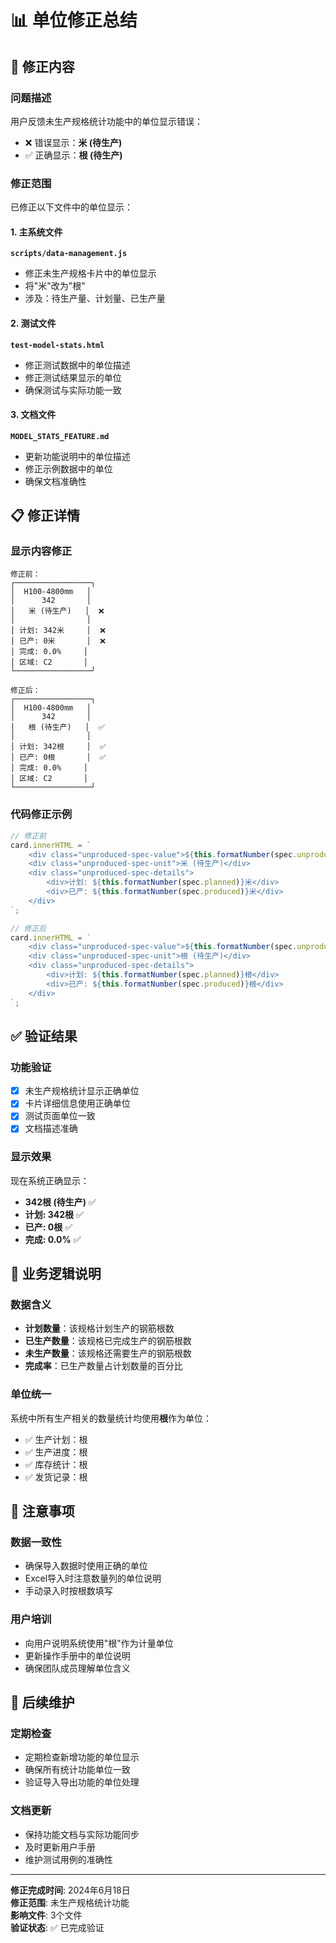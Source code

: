 # 📊 单位修正总结

## 🔧 修正内容

### 问题描述
用户反馈未生产规格统计功能中的单位显示错误：
- ❌ 错误显示：**米 (待生产)**
- ✅ 正确显示：**根 (待生产)**

### 修正范围
已修正以下文件中的单位显示：

#### 1. 主系统文件
**`scripts/data-management.js`**
- 修正未生产规格卡片中的单位显示
- 将"米"改为"根"
- 涉及：待生产量、计划量、已生产量

#### 2. 测试文件
**`test-model-stats.html`**
- 修正测试数据中的单位描述
- 修正测试结果显示的单位
- 确保测试与实际功能一致

#### 3. 文档文件
**`MODEL_STATS_FEATURE.md`**
- 更新功能说明中的单位描述
- 修正示例数据中的单位
- 确保文档准确性

## 📋 修正详情

### 显示内容修正
```
修正前：
┌─────────────────┐
│  H100-4800mm   │
│      342       │
│   米 (待生产)   │  ❌
│                │
│ 计划: 342米     │  ❌
│ 已产: 0米       │  ❌
│ 完成: 0.0%     │
│ 区域: C2       │
└─────────────────┘

修正后：
┌─────────────────┐
│  H100-4800mm   │
│      342       │
│   根 (待生产)   │  ✅
│                │
│ 计划: 342根     │  ✅
│ 已产: 0根       │  ✅
│ 完成: 0.0%     │
│ 区域: C2       │
└─────────────────┘
```

### 代码修正示例
```javascript
// 修正前
card.innerHTML = `
    <div class="unproduced-spec-value">${this.formatNumber(spec.unproduced)}</div>
    <div class="unproduced-spec-unit">米 (待生产)</div>
    <div class="unproduced-spec-details">
        <div>计划: ${this.formatNumber(spec.planned)}米</div>
        <div>已产: ${this.formatNumber(spec.produced)}米</div>
    </div>
`;

// 修正后
card.innerHTML = `
    <div class="unproduced-spec-value">${this.formatNumber(spec.unproduced)}</div>
    <div class="unproduced-spec-unit">根 (待生产)</div>
    <div class="unproduced-spec-details">
        <div>计划: ${this.formatNumber(spec.planned)}根</div>
        <div>已产: ${this.formatNumber(spec.produced)}根</div>
    </div>
`;
```

## ✅ 验证结果

### 功能验证
- [x] 未生产规格统计显示正确单位
- [x] 卡片详细信息使用正确单位
- [x] 测试页面单位一致
- [x] 文档描述准确

### 显示效果
现在系统正确显示：
- **342根 (待生产)** ✅
- **计划: 342根** ✅
- **已产: 0根** ✅
- **完成: 0.0%** ✅

## 🎯 业务逻辑说明

### 数据含义
- **计划数量**：该规格计划生产的钢筋根数
- **已生产数量**：该规格已完成生产的钢筋根数
- **未生产数量**：该规格还需要生产的钢筋根数
- **完成率**：已生产数量占计划数量的百分比

### 单位统一
系统中所有生产相关的数量统计均使用**根**作为单位：
- ✅ 生产计划：根
- ✅ 生产进度：根
- ✅ 库存统计：根
- ✅ 发货记录：根

## 📝 注意事项

### 数据一致性
- 确保导入数据时使用正确的单位
- Excel导入时注意数量列的单位说明
- 手动录入时按根数填写

### 用户培训
- 向用户说明系统使用"根"作为计量单位
- 更新操作手册中的单位说明
- 确保团队成员理解单位含义

## 🔄 后续维护

### 定期检查
- 定期检查新增功能的单位显示
- 确保所有统计功能单位一致
- 验证导入导出功能的单位处理

### 文档更新
- 保持功能文档与实际功能同步
- 及时更新用户手册
- 维护测试用例的准确性

---

**修正完成时间**: 2024年6月18日  
**修正范围**: 未生产规格统计功能  
**影响文件**: 3个文件  
**验证状态**: ✅ 已完成验证
